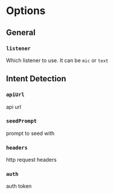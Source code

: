 # Options

## General

### `listener`

Which listener to use. It can be `mic` or `text`

## Intent Detection

### `apiUrl`

api url

### `seedPrompt`

prompt to seed with

### `headers`

http request headers

### `auth`

auth token

